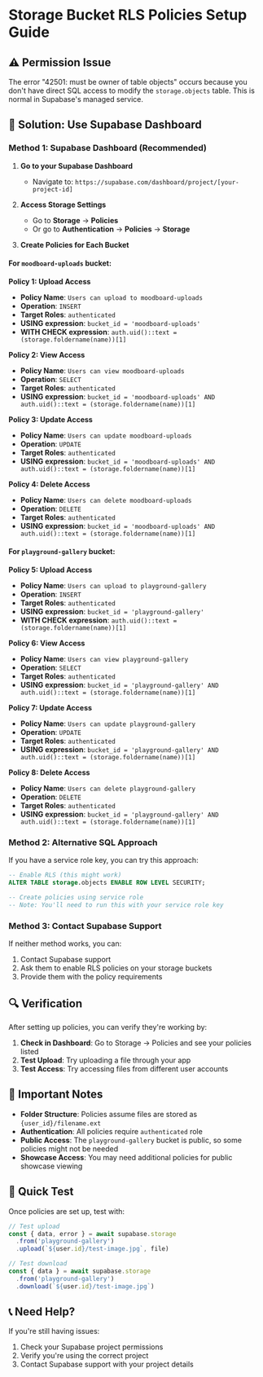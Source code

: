 # Storage Bucket RLS Policies Setup Guide

## ⚠️ Permission Issue
The error "42501: must be owner of table objects" occurs because you don't have direct SQL access to modify the `storage.objects` table. This is normal in Supabase's managed service.

## 🎯 Solution: Use Supabase Dashboard

### Method 1: Supabase Dashboard (Recommended)

1. **Go to your Supabase Dashboard**
   - Navigate to: `https://supabase.com/dashboard/project/[your-project-id]`

2. **Access Storage Settings**
   - Go to **Storage** → **Policies**
   - Or go to **Authentication** → **Policies** → **Storage**

3. **Create Policies for Each Bucket**

#### For `moodboard-uploads` bucket:

**Policy 1: Upload Access**
- **Policy Name**: `Users can upload to moodboard-uploads`
- **Operation**: `INSERT`
- **Target Roles**: `authenticated`
- **USING expression**: `bucket_id = 'moodboard-uploads'`
- **WITH CHECK expression**: `auth.uid()::text = (storage.foldername(name))[1]`

**Policy 2: View Access**
- **Policy Name**: `Users can view moodboard-uploads`
- **Operation**: `SELECT`
- **Target Roles**: `authenticated`
- **USING expression**: `bucket_id = 'moodboard-uploads' AND auth.uid()::text = (storage.foldername(name))[1]`

**Policy 3: Update Access**
- **Policy Name**: `Users can update moodboard-uploads`
- **Operation**: `UPDATE`
- **Target Roles**: `authenticated`
- **USING expression**: `bucket_id = 'moodboard-uploads' AND auth.uid()::text = (storage.foldername(name))[1]`

**Policy 4: Delete Access**
- **Policy Name**: `Users can delete moodboard-uploads`
- **Operation**: `DELETE`
- **Target Roles**: `authenticated`
- **USING expression**: `bucket_id = 'moodboard-uploads' AND auth.uid()::text = (storage.foldername(name))[1]`

#### For `playground-gallery` bucket:

**Policy 5: Upload Access**
- **Policy Name**: `Users can upload to playground-gallery`
- **Operation**: `INSERT`
- **Target Roles**: `authenticated`
- **USING expression**: `bucket_id = 'playground-gallery'`
- **WITH CHECK expression**: `auth.uid()::text = (storage.foldername(name))[1]`

**Policy 6: View Access**
- **Policy Name**: `Users can view playground-gallery`
- **Operation**: `SELECT`
- **Target Roles**: `authenticated`
- **USING expression**: `bucket_id = 'playground-gallery' AND auth.uid()::text = (storage.foldername(name))[1]`

**Policy 7: Update Access**
- **Policy Name**: `Users can update playground-gallery`
- **Operation**: `UPDATE`
- **Target Roles**: `authenticated`
- **USING expression**: `bucket_id = 'playground-gallery' AND auth.uid()::text = (storage.foldername(name))[1]`

**Policy 8: Delete Access**
- **Policy Name**: `Users can delete playground-gallery`
- **Operation**: `DELETE`
- **Target Roles**: `authenticated`
- **USING expression**: `bucket_id = 'playground-gallery' AND auth.uid()::text = (storage.foldername(name))[1]`

### Method 2: Alternative SQL Approach

If you have a service role key, you can try this approach:

```sql
-- Enable RLS (this might work)
ALTER TABLE storage.objects ENABLE ROW LEVEL SECURITY;

-- Create policies using service role
-- Note: You'll need to run this with your service role key
```

### Method 3: Contact Supabase Support

If neither method works, you can:
1. Contact Supabase support
2. Ask them to enable RLS policies on your storage buckets
3. Provide them with the policy requirements

## 🔍 Verification

After setting up policies, you can verify they're working by:

1. **Check in Dashboard**: Go to Storage → Policies and see your policies listed
2. **Test Upload**: Try uploading a file through your app
3. **Test Access**: Try accessing files from different user accounts

## 📝 Important Notes

- **Folder Structure**: Policies assume files are stored as `{user_id}/filename.ext`
- **Authentication**: All policies require `authenticated` role
- **Public Access**: The `playground-gallery` bucket is public, so some policies might not be needed
- **Showcase Access**: You may need additional policies for public showcase viewing

## 🚀 Quick Test

Once policies are set up, test with:

```javascript
// Test upload
const { data, error } = await supabase.storage
  .from('playground-gallery')
  .upload(`${user.id}/test-image.jpg`, file)

// Test download
const { data } = await supabase.storage
  .from('playground-gallery')
  .download(`${user.id}/test-image.jpg`)
```

## 📞 Need Help?

If you're still having issues:
1. Check your Supabase project permissions
2. Verify you're using the correct project
3. Contact Supabase support with your project details
